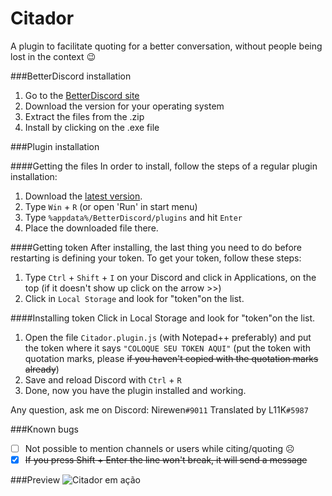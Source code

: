 # Citador
A plugin to facilitate quoting for a better conversation, without people being lost in the context :wink:

###BetterDiscord installation

1. Go to the [BetterDiscord site](http://betterdiscord.net)
2. Download the version for your operating system
3. Extract the files from the .zip
4. Install by clicking on the .exe file

###Plugin installation

####Getting the files
In order to install, follow the steps of a regular plugin installation:

1. Download the [latest version](https://github.com/nirewen/Citador/blob/en/Citador.plugin.js).
2. Type `Win` + `R` (or open 'Run' in start menu)
3. Type `%appdata%/BetterDiscord/plugins` and hit `Enter`
4. Place the downloaded file there.

####Getting token
After installing, the last thing you need to do before restarting is defining your token.
To get your token, follow these steps:

1. Type `Ctrl` + `Shift` + `I` on your Discord and click in Applications, on the top (if it doesn't show up click on the arrow >>)
2. Click in `Local Storage` and look for "token"on the list.

####Installing token
Click in Local Storage and look for "token"on the list.

1. Open the file `Citador.plugin.js` (with Notepad++ preferably) and put the token where it says `"COLOQUE SEU TOKEN AQUI"` (put the token with quotation marks, please ~~if you haven't copied with the quotation marks already~~)
2. Save and reload Discord with `Ctrl` + `R`
3. Done, now you have the plugin installed and working.

Any question, ask me on Discord: Nirewen`#9011`
Translated by L11K`#5987`

###Known bugs
- [ ] Not possible to mention channels or users while citing/quoting ☹
- [x] ~~If you press Shift + Enter the line won't break, it will send a message~~

###Preview
![Citador em ação](http://nirewen.s-ul.eu/1nTbSuas.gif)

